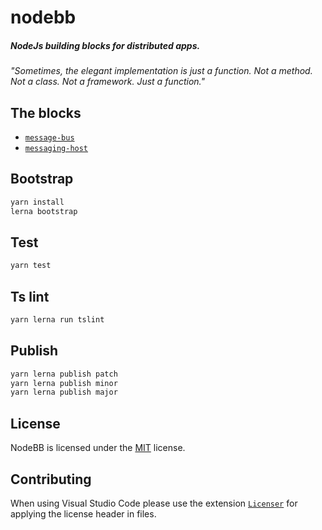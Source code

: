 # nodebb
##### NodeJs building blocks for distributed apps.

*"Sometimes, the elegant implementation is just a function. Not a method. Not a class. Not a framework. Just a function."*

## The blocks
  - [`message-bus`](./packages/message-bus#readme)
  - [`messaging-host`](./packages/messaging-host#readme)

## Bootstrap
```javascript
yarn install
lerna bootstrap
```

## Test
```javascript
yarn test
```

## Ts lint
```javascript
yarn lerna run tslint
```

## Publish
```javascript
yarn lerna publish patch
yarn lerna publish minor
yarn lerna publish major
``` 

## License
NodeBB is licensed under the [MIT](LICENSE) license.

## Contributing
When using Visual Studio Code please use the extension [`Licenser`](https://marketplace.visualstudio.com/items?itemName=ymotongpoo.licenser) for applying the license header in files.
